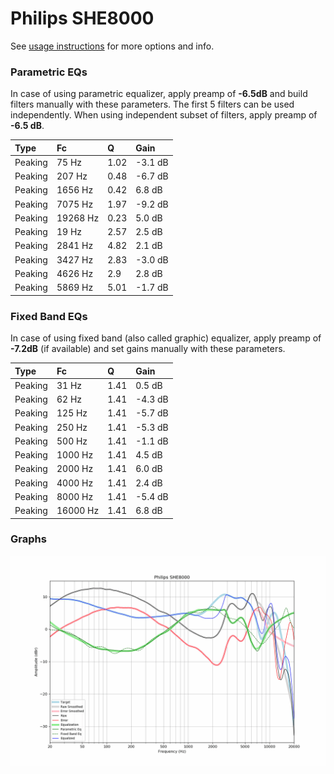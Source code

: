 # Philips SHE8000
See [usage instructions](https://github.com/jaakkopasanen/AutoEq#usage) for more options and info.

### Parametric EQs
In case of using parametric equalizer, apply preamp of **-6.5dB** and build filters manually
with these parameters. The first 5 filters can be used independently.
When using independent subset of filters, apply preamp of **-6.5 dB**.

| Type    | Fc       |    Q | Gain    |
|:--------|:---------|:-----|:--------|
| Peaking | 75 Hz    | 1.02 | -3.1 dB |
| Peaking | 207 Hz   | 0.48 | -6.7 dB |
| Peaking | 1656 Hz  | 0.42 | 6.8 dB  |
| Peaking | 7075 Hz  | 1.97 | -9.2 dB |
| Peaking | 19268 Hz | 0.23 | 5.0 dB  |
| Peaking | 19 Hz    | 2.57 | 2.5 dB  |
| Peaking | 2841 Hz  | 4.82 | 2.1 dB  |
| Peaking | 3427 Hz  | 2.83 | -3.0 dB |
| Peaking | 4626 Hz  | 2.9  | 2.8 dB  |
| Peaking | 5869 Hz  | 5.01 | -1.7 dB |

### Fixed Band EQs
In case of using fixed band (also called graphic) equalizer, apply preamp of **-7.2dB**
(if available) and set gains manually with these parameters.

| Type    | Fc       |    Q | Gain    |
|:--------|:---------|:-----|:--------|
| Peaking | 31 Hz    | 1.41 | 0.5 dB  |
| Peaking | 62 Hz    | 1.41 | -4.3 dB |
| Peaking | 125 Hz   | 1.41 | -5.7 dB |
| Peaking | 250 Hz   | 1.41 | -5.3 dB |
| Peaking | 500 Hz   | 1.41 | -1.1 dB |
| Peaking | 1000 Hz  | 1.41 | 4.5 dB  |
| Peaking | 2000 Hz  | 1.41 | 6.0 dB  |
| Peaking | 4000 Hz  | 1.41 | 2.4 dB  |
| Peaking | 8000 Hz  | 1.41 | -5.4 dB |
| Peaking | 16000 Hz | 1.41 | 6.8 dB  |

### Graphs
![](./Philips%20SHE8000.png)
